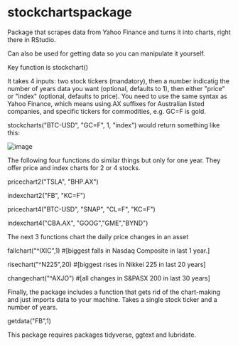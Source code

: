# stockchartspackage

Package that scrapes data from Yahoo Finance and turns it into charts, right there in RStudio.

Can also be used for getting data so you can manipulate it yourself.

Key function is stockchart()

It takes 4 inputs: two stock tickers (mandatory), then a number indicatig the number of years data you want (optional, defaults to 1), then either "price" or "index" (optional, defaults to price). You need to use the same syntax as Yahoo Finance, which means using.AX suffixes for Australian listed companies, and specific tickers for commodities, e.g. GC=F is gold.

stockcharts("BTC-USD", "GC=F", 1, "index") would return something like this:

![image](https://user-images.githubusercontent.com/87112118/176106668-9b455513-8293-4f18-875a-f22d93c47ff1.png)

The following four functions do similar things but only for one year. They offer price and index charts for 2 or 4 stocks.

pricechart2("TSLA", "BHP.AX")

indexchart2("FB", "KC=F")

pricechart4("BTC-USD", "SNAP", "CL=F", "KC=F")

indexchart4("CBA.AX", "GOOG","GME","BYND")

The next 3 functions chart the daily price changes in an asset

fallchart("^IXIC",1) #[biggest falls in Nasdaq Composite in last 1 year.]

risechart("^N225",20) #[biggest rises in Nikkei 225 in last 20 years]

changechart("^AXJO") #[all changes in S&PASX 200 in last 30 years]

Finally, the package includes a function that gets rid of the chart-making and just imports data to your machine. Takes a single stock ticker and a number of years.

getdata("FB",1)


This package requires packages tidyverse, ggtext and lubridate.
